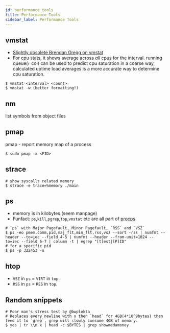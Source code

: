 ```yaml
---
id: performance_tools
title: Performance Tools
sidebar_label: Performance Tools
---
```


## vmstat

- [Slightly obsolete Brendan Gregg on vmstat](https://www.youtube.com/watch?v=k9eX1jQR1hA)
- For cpu stats, it shows average across _all_ cpus for the interval. running queue(`r` col) can be used to predict cpu saturation in a coarse way, calculated uptime load averages is a more accurate way to determine cpu saturation.

```shell
$ vmstat <interval> <count>
$ vmstat -w (better formatting!)
```

## nm

list symbols from object files

## pmap

pmap - report memory map of a process

```shell
$ sudo pmap -x <PID>
```

## strace

```shell
# show syscalls related memory
$ strace -e trace=%memory ./main
```

## ps

- memory is in kilobytes (seem manpage)
- Funfact: `ps`,`kill`,`pgrep`,`top`,`vmstat` etc are all part of [procps](https://gitlab.com/procps-ng/procps)

```shell
# `ps` with Major Pagefault, Minor Pagefault, `RSS` and `VSZ`
$ ps -eo pmem,comm,pid,maj_flt,min_flt,rss,vsz --sort -rss | numfmt --header --to=iec --field 4-5 | numfmt --header --from-unit=1024 --to=iec --field 6-7 | column -t | egrep "[t]est|[P]ID"
# for a specific pid
$ ps -p 322453 -u
```

## htop

- `VSZ` in `ps` = `VIRT` in `top`.
- `RSS` in `ps` = `RES` in `top`.

## Random snippets

```shell
# Poor man's stress test by @bwplokta
# Replaces every newline with x then `head` for 4GB(4*10^9bytes) then feed it to `grep`, grep will slowly consume 4GB of memory.
$ yes | tr \\n x | head -c $BYTES | grep showmedamoney
```
